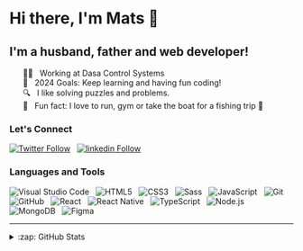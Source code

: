 # Hi there, I'm Mats 👋

<!-- [![Website](https://img.shields.io/website?label=www.matshaby.com&style=for-the-badge&url=https%3A%2F%2Fwww.matshaby.com)](https://www.matshaby.com) -->

## I'm a husband, father and web developer!

&nbsp;&nbsp;&nbsp;&nbsp;&nbsp;&nbsp;👨‍💻 &nbsp;&nbsp;Working at Dasa Control Systems
</br>
&nbsp;&nbsp;&nbsp;&nbsp;&nbsp;&nbsp;🥅 &nbsp;&nbsp;2024 Goals: Keep learning and having fun coding!
</br>
&nbsp;&nbsp;&nbsp;&nbsp;&nbsp;&nbsp;🔍 &nbsp;&nbsp;I like solving puzzles and problems.
 </br>
&nbsp;&nbsp;&nbsp;&nbsp;&nbsp;&nbsp;👾 &nbsp;&nbsp;Fun fact: I love to run, gym or take the boat for a fishing trip 🎣
<br/>

### Let's Connect

[![Twitter Follow](https://img.shields.io/badge/Twitter-1DA1F2?style=for-the-badge&logo=twitter&logoColor=white&labelColor=1DA1F2)](https://twitter.com/haby_mats)&nbsp;&nbsp;
[![linkedin Follow](https://img.shields.io/badge/LinkedIn-blue?style=for-the-badge&logo=linkedin&labelColor=blue)](https://www.linkedin.com/in/mats-haby/)

### Languages and Tools

![Visual Studio Code](https://img.shields.io/badge/vscode-483F4E?style=for-the-badge&logo=visualstudiocode&logoColor=007ACC&labelColor=2A3138)&nbsp;&nbsp;
![HTML5](https://img.shields.io/badge/HTML-483F4E?style=for-the-badge&logo=html5&logoColor=E34F26&labelColor=2A3138)&nbsp;&nbsp;
![CSS3](https://img.shields.io/badge/CSS-483F4E?style=for-the-badge&logo=css3&logoColor=1572B6&labelColor=2A3138)&nbsp;&nbsp;
![Sass](https://img.shields.io/badge/Sass-483F4E?style=for-the-badge&logo=sass&logoColor=CC6699&labelColor=2A3138)&nbsp;&nbsp;
![JavaScript](https://img.shields.io/badge/JavaScript-483F4E?style=for-the-badge&logo=JavaScript&logoColor=F7DF1E&labelColor=2A3138)&nbsp;&nbsp;
![Git](https://img.shields.io/badge/Git-483F4E?style=for-the-badge&logo=git&logoColor=F05032&labelColor=2A3138)&nbsp;&nbsp;
![GitHub](https://img.shields.io/badge/GitHub-483F4E?style=for-the-badge&logo=github&logoColor=white&labelColor=2A3138)&nbsp;&nbsp;
![React](https://img.shields.io/badge/React-483F4E?style=for-the-badge&logo=react&logoColor=61DAFB&labelColor=2A3138)&nbsp;&nbsp;
![React Native](https://img.shields.io/badge/React%20Native-483F4E?style=for-the-badge&logo=react&logoColor=61DAFB&labelColor=2A3138)&nbsp;&nbsp;
![TypeScript](https://img.shields.io/badge/TypeScript-483F4E?style=for-the-badge&logo=TypeScript&logoColor=3178C6&labelColor=2A3138)&nbsp;&nbsp;
![Node.js](https://img.shields.io/badge/Node.js-483F4E?style=for-the-badge&logo=Node.js&logoColor=339933&labelColor=2A3138)&nbsp;&nbsp;
![MongoDB](https://img.shields.io/badge/MongoDB-483F4E?style=for-the-badge&logo=mongodb&logoColor=47A248&labelColor=2A3138)&nbsp;&nbsp;
![Figma](https://img.shields.io/badge/Figma-483F4E?style=for-the-badge&logo=Figma&logoColor=24E1E&labelColor=2A3138)

<!-- ### Latest Blog Posts -->

<!-- BLOG-POST-LIST:START -->

<!-- <a href="https://matshaby.hashnode.dev/array-methods-pop-and-shift" target="_blank">📄&nbsp;&nbsp; Array methods: pop() and shift()</a>\
<a href="https://matshaby.hashnode.dev/100daysofcode" target="_blank">📄&nbsp;&nbsp; #100DaysOfCode</a>\
<a href="https://matshaby.hashnode.dev/rubber-duck-debugging" target="_blank">📄&nbsp;&nbsp; Rubber duck debugging</a>\
<a href="https://matshaby.hashnode.dev/welcome-and-js-what-is-an-array-and-how-to-add-elements-to-an-array" target="_blank">📄&nbsp;&nbsp; Welcome and JS - What is an Array and how to add elements to an array</a> -->

<!-- BLOG-POST-LIST:END -->

<!-- <a href="https://matshaby.hashnode.dev/" target="_blank"> more blog posts...</a> -->

---

<details>
  <summary>:zap: GitHub Stats</summary>

  <img align="left" alt="Mats Haby's GitHub Stats" src="https://github-readme-stats.vercel.app/api?username=MatsHaby" />
</details>

[website]: https://www.matshaby.com
[twitter]: https://twitter.com/haby_mats
[linkedin]: https://www.linkedin.com/in/mats-haby-95b79136/
